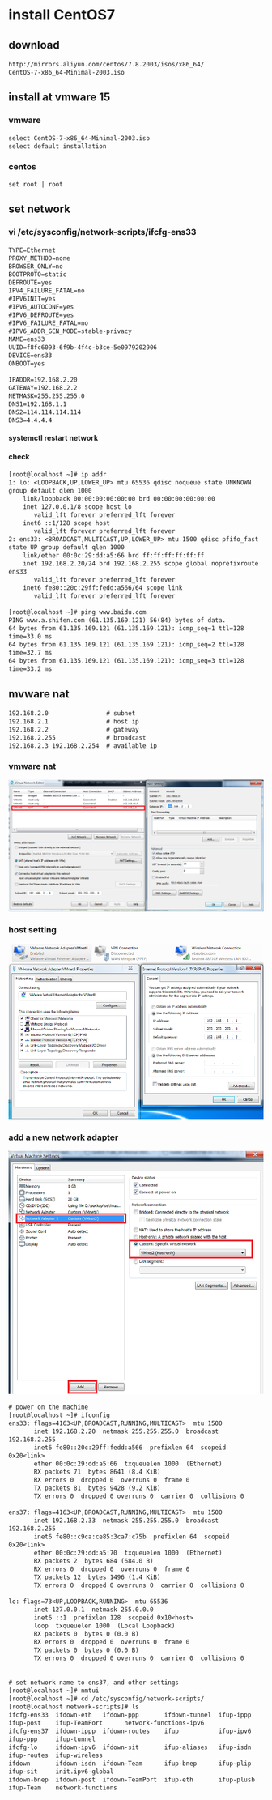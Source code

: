 # install CentOS7
## download
    http://mirrors.aliyun.com/centos/7.8.2003/isos/x86_64/
    CentOS-7-x86_64-Minimal-2003.iso
## install at vmware 15

### vmware
    select CentOS-7-x86_64-Minimal-2003.iso
    select default installation
### centos
    set root | root
    
## set network
### vi /etc/sysconfig/network-scripts/ifcfg-ens33
    TYPE=Ethernet
    PROXY_METHOD=none
    BROWSER_ONLY=no
    BOOTPROTO=static
    DEFROUTE=yes
    IPV4_FAILURE_FATAL=no
    #IPV6INIT=yes
    #IPV6_AUTOCONF=yes
    #IPV6_DEFROUTE=yes
    #IPV6_FAILURE_FATAL=no
    #IPV6_ADDR_GEN_MODE=stable-privacy
    NAME=ens33
    UUID=f8fc6093-6f9b-4f4c-b3ce-5e0979202906
    DEVICE=ens33
    ONBOOT=yes
    
    IPADDR=192.168.2.20
    GATEWAY=192.168.2.2
    NETMASK=255.255.255.0
    DNS1=192.168.1.1
    DNS2=114.114.114.114
    DNS3=4.4.4.4
#### systemctl restart network
#### check 
    [root@localhost ~]# ip addr
    1: lo: <LOOPBACK,UP,LOWER_UP> mtu 65536 qdisc noqueue state UNKNOWN group default qlen 1000
        link/loopback 00:00:00:00:00:00 brd 00:00:00:00:00:00
        inet 127.0.0.1/8 scope host lo
           valid_lft forever preferred_lft forever
        inet6 ::1/128 scope host 
           valid_lft forever preferred_lft forever
    2: ens33: <BROADCAST,MULTICAST,UP,LOWER_UP> mtu 1500 qdisc pfifo_fast state UP group default qlen 1000
        link/ether 00:0c:29:dd:a5:66 brd ff:ff:ff:ff:ff:ff
        inet 192.168.2.20/24 brd 192.168.2.255 scope global noprefixroute ens33
           valid_lft forever preferred_lft forever
        inet6 fe80::20c:29ff:fedd:a566/64 scope link 
           valid_lft forever preferred_lft forever
           
    [root@localhost ~]# ping www.baidu.com
    PING www.a.shifen.com (61.135.169.121) 56(84) bytes of data.
    64 bytes from 61.135.169.121 (61.135.169.121): icmp_seq=1 ttl=128 time=33.0 ms
    64 bytes from 61.135.169.121 (61.135.169.121): icmp_seq=2 ttl=128 time=32.7 ms
    64 bytes from 61.135.169.121 (61.135.169.121): icmp_seq=3 ttl=128 time=33.2 ms
 ## mvware nat
 ```text
 192.168.2.0                # subnet
 192.168.2.1                # host ip
 192.168.2.2                # gateway
 192.168.2.255              # broadcast
 192.168.2.3 192.168.2.254  # available ip
```
 ### vmware nat
 ![image_text](./pictures/vmware_nat.png)
 ### host setting
 ![image_text](./pictures/host_nat.png)
 
 ### add a new network adapter
 ![image_text](./pictures/new_network_adapter.png)
 ```shell script
# power on the machine
[root@localhost ~]# ifconfig
ens33: flags=4163<UP,BROADCAST,RUNNING,MULTICAST>  mtu 1500
        inet 192.168.2.20  netmask 255.255.255.0  broadcast 192.168.2.255
        inet6 fe80::20c:29ff:fedd:a566  prefixlen 64  scopeid 0x20<link>
        ether 00:0c:29:dd:a5:66  txqueuelen 1000  (Ethernet)
        RX packets 71  bytes 8641 (8.4 KiB)
        RX errors 0  dropped 0  overruns 0  frame 0
        TX packets 81  bytes 9428 (9.2 KiB)
        TX errors 0  dropped 0 overruns 0  carrier 0  collisions 0

ens37: flags=4163<UP,BROADCAST,RUNNING,MULTICAST>  mtu 1500
        inet 192.168.2.33  netmask 255.255.255.0  broadcast 192.168.2.255
        inet6 fe80::c9ca:ce85:3ca7:c75b  prefixlen 64  scopeid 0x20<link>
        ether 00:0c:29:dd:a5:70  txqueuelen 1000  (Ethernet)
        RX packets 2  bytes 684 (684.0 B)
        RX errors 0  dropped 0  overruns 0  frame 0
        TX packets 12  bytes 1496 (1.4 KiB)
        TX errors 0  dropped 0 overruns 0  carrier 0  collisions 0

lo: flags=73<UP,LOOPBACK,RUNNING>  mtu 65536
        inet 127.0.0.1  netmask 255.0.0.0
        inet6 ::1  prefixlen 128  scopeid 0x10<host>
        loop  txqueuelen 1000  (Local Loopback)
        RX packets 0  bytes 0 (0.0 B)
        RX errors 0  dropped 0  overruns 0  frame 0
        TX packets 0  bytes 0 (0.0 B)
        TX errors 0  dropped 0 overruns 0  carrier 0  collisions 0


# set network name to ens37, and other settings 
[root@localhost ~]# nmtui
[root@localhost ~]# cd /etc/sysconfig/network-scripts/
[root@localhost network-scripts]# ls
ifcfg-ens33  ifdown-eth   ifdown-ppp       ifdown-tunnel  ifup-ippp   ifup-post    ifup-TeamPort      network-functions-ipv6
ifcfg-ens37  ifdown-ippp  ifdown-routes    ifup           ifup-ipv6   ifup-ppp     ifup-tunnel
ifcfg-lo     ifdown-ipv6  ifdown-sit       ifup-aliases   ifup-isdn   ifup-routes  ifup-wireless
ifdown       ifdown-isdn  ifdown-Team      ifup-bnep      ifup-plip   ifup-sit     init.ipv6-global
ifdown-bnep  ifdown-post  ifdown-TeamPort  ifup-eth       ifup-plusb  ifup-Team    network-functions

```


